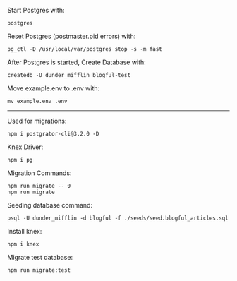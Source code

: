 Start Postgres with:

```
postgres
```

Reset Postgres (postmaster.pid errors) with:

```
pg_ctl -D /usr/local/var/postgres stop -s -m fast
```

After Postgres is started, Create Database with:

```
createdb -U dunder_mifflin blogful-test
```

Move example.env to .env with:

```
mv example.env .env
```

---

Used for migrations:

```
npm i postgrator-cli@3.2.0 -D
```

Knex Driver:

```
npm i pg
```

Migration Commands:

```
npm run migrate -- 0
npm run migrate
```

Seeding database command:

```
psql -U dunder_mifflin -d blogful -f ./seeds/seed.blogful_articles.sql
```

Install knex:

```
npm i knex
```

Migrate test database:

```
npm run migrate:test
```
